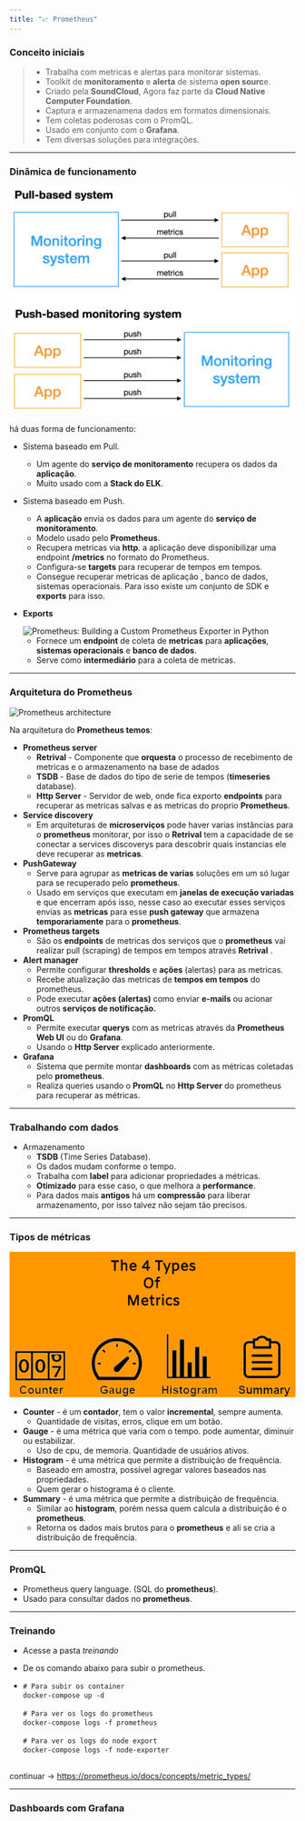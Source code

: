 ```yaml
---
title: "📈 Prometheus"
---
```



### Conceito iniciais

> - Trabalha com metricas e alertas para monitorar sistemas.
> - Toolkit de **monitoramento** e **alerta** de sistema **open sourc**e.
> - Criado pela **SoundCloud**, Agora faz parte da **Cloud Native Computer Foundation**.
> - Captura e armazenamena dados em formatos dimensionais.
> - Tem coletas poderosas com o PromQL.
> - Usado em conjunto com o **Grafana**.
> - Tem diversas soluções para integrações.



---

### Dinâmica de funcionamento

![Como funciona](./assets/7c7f3c71c42ef4d7043f61bfd5b6c9767f308b8c.png)


há duas forma de funcionamento:

- Sistema baseado em Pull.

  - Um agente do **serviço de monitoramento** recupera os dados da **aplicação**.
  - Muito usado com a **Stack do ELK**.

- Sistema baseado em Push.

  - A **aplicação** envia os dados para um agente do **serviço de monitoramento**.
  - Modelo usado pelo **Prometheus**.
  - Recupera metricas via **http**. a aplicação deve disponibilizar uma endpoint **/metrics** no formato do Prometheus.
  - Configura-se **targets** para recuperar de tempos em tempos.
  - Consegue recuperar metricas de aplicação , banco de dados, sistemas operacionais. Para isso existe um conjunto de SDK e **exports** para isso.

- **Exports**

  <img src="https://rtfm.co.ua/wp-content/uploads/2023/02/prom-exporter-2.png" alt="Prometheus: Building a Custom Prometheus Exporter in Python" />

  - Fornece um **endpoint** de coleta de **metricas** para **aplicações**, **sistemas operacionais** e **banco de dados**.
  - Serve como **intermediário** para a coleta de metricas.



---

### Arquitetura do Prometheus

![Prometheus architecture](https://prometheus.io/assets/architecture.png)

Na arquitetura do **Prometheus temos**:

- **Prometheus server**
  - **Retrival** - Componente que **orquesta** o processo de recebimento de metricas e o armazenamento na base de adados
  - **TSDB** - Base de dados do tipo de serie de tempos (**timeseries** database).
  - **Http Server** - Servidor de web, onde fica exporto **endpoints** para recuperar as metricas salvas e as metricas do proprio **Prometheus**.
- **Service discovery**
  - Em arquiteturas de **microserviços** pode haver varias instâncias para o **prometheus** monitorar, por isso o **Retrival** tem a capacidade de se conectar a services discoverys para descobrir quais instancias ele deve recuperar as **metricas**.
- **PushGateway**
  - Serve para agrupar as **metricas de varias** soluções em um só lugar para se recuperado pelo **prometheus**.
  - Usado em serviços que executam em **janelas de execução variadas** e que encerram após isso, nesse caso ao executar esses serviços envias as **metricas** para esse **push gateway** que armazena **temporariamente** para o **prometheus**.
- **Prometheus targets**
  - São os **endpoints** de metricas dos serviços que o **prometheus** vai realizar pull (scraping) de tempos em tempos através **Retrival** .
- **Alert manager**
  - Permite configurar **thresholds** e **ações** (alertas) para as metricas.
  - Recebe atualização das metricas de **tempos em tempos** do prometheus.
  - Pode executar **ações (alertas)** como enviar **e-mails** ou acionar outros **serviços de notificação.**
- **PromQL**
  - Permite executar **querys** com as metricas através da **Prometheus Web UI** ou do **Grafana**.
  - Usando o **Http Server** explicado anteriormente.
- **Grafana**
  - Sistema que permite montar **dashboards** com as métricas coletadas pelo **prometheus**.
  - Realiza queries usando o **PromQL** no **Http Server** do prometheus para recuperar as métricas.



---

### Trabalhando com dados

- Armazenamento
  - **TSDB** (Time Series Database).
  - Os dados mudam conforme o tempo.
  - Trabalha com **label** para adicionar propriedades a métricas.
  - **Otimizado** para esse caso, o que melhora a **performance**.
  - Para dados mais **antigos** há um **compressão** para liberar armazenamento, por isso talvez não sejam tão precisos.



---

### Tipos de métricas

![Tipos metricas](assets/metric-type-image.png)

- **Counter** - é um **contador**, tem o valor **incremental**, sempre aumenta.
  - Quantidade de visitas, erros, clique em um botão.
- **Gauge** - é uma métrica que varia com o tempo. pode aumentar, diminuir ou estabilizar.
  - Uso de cpu, de memoria. Quantidade de usuários ativos.
- **Histogram** - é uma métrica que permite a distribuição de frequência.
  - Baseado em amostra, possível agregar valores baseados nas propriedades.
  - Quem gerar o histograma é o cliente.
- **Summary** - é uma métrica que permite a distribuição de frequência.
  - Similar ao **histogram**, porém nessa quem calcula a distribuição é o **prometheus**.
  - Retorna os dados mais brutos para o **prometheus** e ali se cria a distribuição de frequência.



---

### PromQL

- Prometheus query language. (SQL do **prometheus**).
- Usado para consultar dados no **prometheus**.



---
###  Treinando

- Acesse a pasta *treinando*

- De os comando abaixo para subir o prometheus.

- ```shell
  # Para subir os container
  docker-compose up -d
  
  # Para ver os logs do prometheus
  docker-compose logs -f prometheus
  
  # Para ver os logs do node export
  docker-compose logs -f node-exporter
   
  ```





continuar -> https://prometheus.io/docs/concepts/metric_types/



---

### Dashboards com Grafana